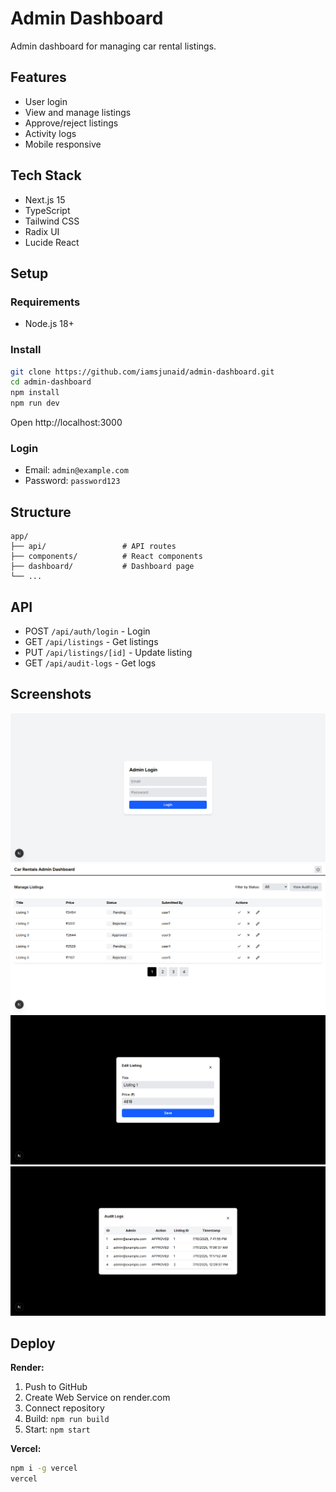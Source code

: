 # Admin Dashboard

Admin dashboard for managing car rental listings.

## Features

- User login
- View and manage listings
- Approve/reject listings
- Activity logs
- Mobile responsive

## Tech Stack

- Next.js 15
- TypeScript
- Tailwind CSS
- Radix UI
- Lucide React

## Setup

### Requirements

- Node.js 18+

### Install

```bash
git clone https://github.com/iamsjunaid/admin-dashboard.git
cd admin-dashboard
npm install
npm run dev
```

Open http://localhost:3000

### Login
- Email: `admin@example.com`
- Password: `password123`

## Structure

```
app/
├── api/                 # API routes
├── components/          # React components
├── dashboard/           # Dashboard page
└── ...
```

## API

- POST `/api/auth/login` - Login
- GET `/api/listings` - Get listings
- PUT `/api/listings/[id]` - Update listing
- GET `/api/audit-logs` - Get logs

## Screenshots
![alt text](Admin-Dashboard-07-11-2025_12_28_PM.png)
![alt text](<Admin-Dashboard-07-11-2025_12_28_PM (1).png>)
![alt text](Admin-Dashboard-07-11-2025_12_30_PM.png)
![alt text](Admin-Dashboard-07-11-2025_12_29_PM.png)

## Deploy

**Render:**
1. Push to GitHub
2. Create Web Service on render.com
3. Connect repository
4. Build: `npm run build`
5. Start: `npm start`

**Vercel:**
```bash
npm i -g vercel
vercel
```
